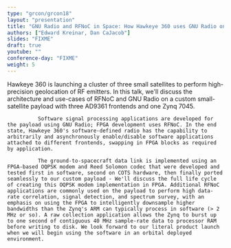 ```yaml
---
type: "grcon/grcon18"
layout: "presentation"
title: "GNU Radio and RFNoC in Space: How Hawkeye 360 uses GNU Radio on Small-Satellites"
authors: ["Edward Kreinar, Dan CaJacob"]
slides: "FIXME"
draft: true
youtube: ""
conference-day: "FIXME"
weight: 5
---
```

Hawkeye 360 is launching a cluster of three small satellites to perform high-precision geolocation of RF emitters. In this talk, we'll discuss the architecture and use-cases of RFNoC and GNU Radio on a custom small-satellite payload with three AD9361 frontends and one Zynq 7045.

              Software signal processing applications are developed for the payload using GNU Radio; FPGA development uses RFNoC. In the end state, Hawkeye 360's software-defined radio has the capability to arbitrarily and asynchronously enable/disable software applications attached to different frontends, swapping in FPGA blocks as required by application.

              The ground-to-spacecraft data link is implemented using an FPGA-based OQPSK modem and Reed Solomon codec that were developed and tested first in software, second on COTS hardware, then finally ported seamlessly to our custom payload - We'll discuss the full life cycle of creating this OQPSK modem implementation in FPGA. Additional RFNoC applications are commonly used on the payload to perform high data-rate correlation, signal detection, and spectrum survey, with an emphasis on using the FPGA to intelligently downsample higher bandwidths than the Zynq's ARM can typically process in software (> 2 MHz or so). A raw collection application allows the Zynq to burst up to one second of contiguous 40 MHz sample-rate data to processor RAM before writing to disk. We look forward to our literal product launch when we will begin using the software in an orbital deployed environment.
